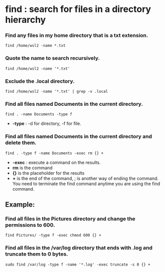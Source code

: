 # find : search for files in a directory hierarchy

### Find any files in my home directory that is a txt extension.
`find /home/wsl2 -name *.txt`

### Quote the name to search recursively.
`find /home/wsl2 -name '*.txt'`

### Exclude the .local directory.
`find /home/wsl2 -name '*.txt' | grep -v .local`

### Find all files named Documents in the current directory.
`find . -name Documents -type f`
- **-type** : -d for directory, -f for file.

### Find all files named Documents in the current directory and delete them.
`find . -type f -name Documents -exec rm {} +`
- **-exec** : execute a command on the results.
- **rm** is the command
- **{}** is the placeholder for the results
- **+** is the end of the command, \; is another way of ending the command. You need to terminate the find command anytime you are using the find command.

## Example:
### Find all files in the Pictures directory and change the permissions to 600.
`find Pictures/ -type f -exec chmod 600 {} +`

### Find all files in the /var/log directory that ends with .log and truncate them to 0 bytes.
`sudo find /var/log -type f -name '*.log' -exec truncate -s 0 {} +`
